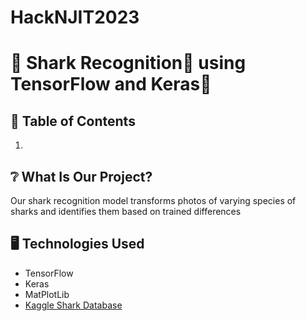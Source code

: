 # HackNJIT2023
<h1> 🦈 Shark Recognition👀 using TensorFlow and Keras🦈</h1>


<h2>📜 Table of Contents </h2>
<ol>
  <li>   </li>

</ol>


<h2>❔ What Is Our Project? </h2>
<p> Our shark recognition model transforms photos of varying species of sharks and identifies them based on trained differences</p>



<h2> 🖥️ Technologies Used </h2>

<ul>
  <li>TensorFlow</li>
  <li>Keras</li>
  <li>MatPlotLib</li>
  <li> <a href = 'https://www.kaggle.com/datasets/larusso94/shark-species'>Kaggle Shark Database </a></li>
</ul>